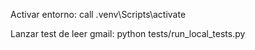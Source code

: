 Activar entorno:
call .venv\Scripts\activate

Lanzar test de leer gmail:
python tests/run_local_tests.py
